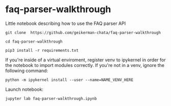 # faq-parser-walkthrough
Little notebook describing how to use the FAQ parser API

`git clone  https://github.com/geikerman-chata/faq-parser-walkthrough`

`cd faq-parser-walkthrough`

`pip3 install -r requirements.txt`

If you're inside of a virtual enviroment, register venv to ipykernel in order for the notebook to import modules correctly. If you're not in a venv, ignore the following command:

`python -m ipykernel install --user --name=NAME_VENV_HERE`

Launch notebook:

`jupyter lab faq-parser-walkthrough.ipynb`

